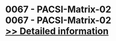 # 0067 - PACSI-Matrix-02<br />0067 - PACSI-Matrix-02<br />[>> Detailed information](https://secure.shareit.com/shareit/product.html?productid=300951610&affiliateid=200057808)